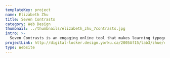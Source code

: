 ```yaml
---
templateKey: project
name: Elizabeth Zhu
title: Seven Contrasts
category: Web Design
thumbnail: ../thumbnails/elizabeth_zhu_7contrasts.jpg
intro: >-
  Seven Contrasts is an engaging online tool that makes learning typographic hierarchies fun. It captures the user's attention with bold layouts, vibrant colours and dynamic movement. The interactive movement is created using HTML/CSS and parallax scrolling.
projectLink: http://digital-locker.design.yorku.ca/2005Af15/lab3/zhue/carldair/index.html
type: Website
---
```

